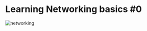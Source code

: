 # Learning Networking basics #0

![networking](https://user-images.githubusercontent.com/113609728/222588782-5df63380-8bd8-4a4f-b3a7-82b96f313796.png)
